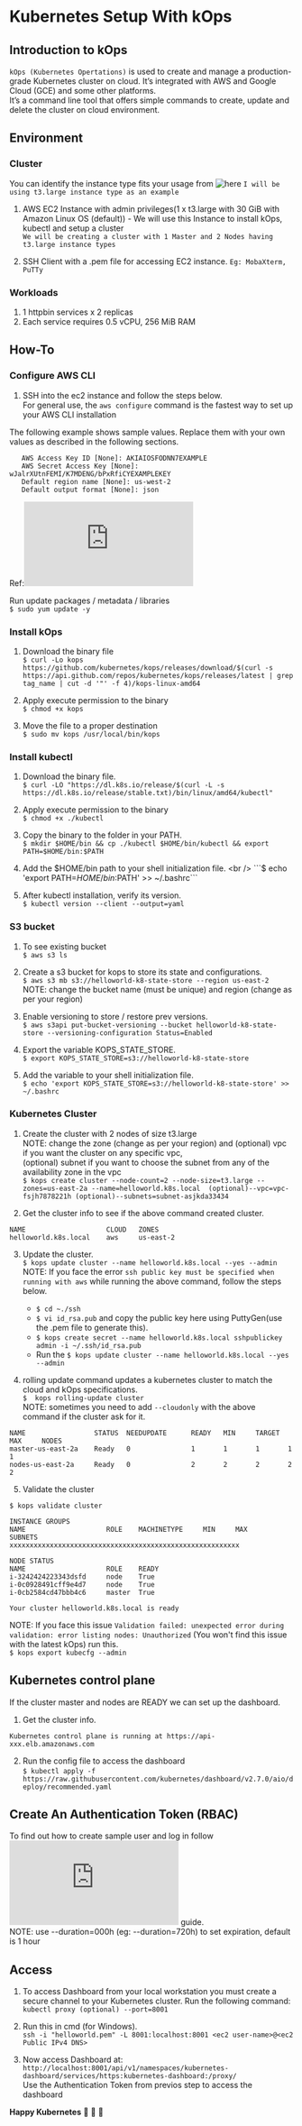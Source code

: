 # Kubernetes Setup With kOps

## Introduction to kOps

```kOps (Kubernetes Opertations)``` is used to create and manage a production-grade Kubernetes cluster on cloud. It’s integrated with AWS and Google Cloud (GCE) and some other platforms. <br />
It’s a command line tool that offers simple commands to create, update and delete the cluster on cloud environment.

## Environment

### Cluster

You can identify the instance type fits your usage from ![here](https://aws.amazon.com/ec2/instance-types)
```I will be using t3.large instance type as an example```

1. AWS EC2 Instance with admin privileges(1 x t3.large with 30 GiB with Amazon Linux OS (default)) - We will use this Instance to install kOps, kubectl and setup a cluster <br />
```We will be creating a cluster with 1 Master and 2 Nodes having t3.large instance types```

2. SSH Client with a .pem file for accessing EC2 instance. ```Eg: MobaXterm, PuTTy```

### Workloads

1. 1 httpbin services x 2 replicas
2. Each service requires 0.5 vCPU, 256 MiB RAM

## How-To

### Configure AWS CLI

1. SSH into the ec2 instance and follow the steps below. <br />
For general use, the ```aws configure``` command is the fastest way to set up your AWS CLI installation

The following example shows sample values. Replace them with your own values as described in the following sections. <br />
```$ aws configure
   AWS Access Key ID [None]: AKIAIOSFODNN7EXAMPLE
   AWS Secret Access Key [None]: wJalrXUtnFEMI/K7MDENG/bPxRfiCYEXAMPLEKEY
   Default region name [None]: us-west-2
   Default output format [None]: json
```

Ref:![CLI configure](https://docs.aws.amazon.com/cli/latest/userguide/cli-configure-quickstart.html)

Run update packages / metadata / libraries <br />
```$ sudo yum update -y```

### Install kOps

1. Download the binary file <br />
```$ curl -Lo kops https://github.com/kubernetes/kops/releases/download/$(curl -s https://api.github.com/repos/kubernetes/kops/releases/latest | grep tag_name | cut -d '"' -f 4)/kops-linux-amd64```

2. Apply execute permission to the binary <br />
```$ chmod +x kops```

3. Move the file to a proper destination <br />
```$ sudo mv kops /usr/local/bin/kops```

### Install kubectl

1. Download the binary file. <br />
```$ curl -LO "https://dl.k8s.io/release/$(curl -L -s https://dl.k8s.io/release/stable.txt)/bin/linux/amd64/kubectl"```

2. Apply execute permission to the binary <br />
```$ chmod +x ./kubectl```

3. Copy the binary to the folder in your PATH. <br />
```$ mkdir $HOME/bin && cp ./kubectl $HOME/bin/kubectl && export PATH=$HOME/bin:$PATH```

4. Add the $HOME/bin path to your shell initialization file. <br />
```$ echo 'export PATH=$HOME/bin:$PATH' >> ~/.bashrc```

5. After kubectl installation, verify its version. <br />
```$ kubectl version --client --output=yaml```

### S3 bucket

1. To see existing bucket <br />
```$ aws s3 ls```

2. Create a s3 bucket for kops to store its state and configurations. <br />
```$ aws s3 mb s3://helloworld-k8-state-store --region us-east-2``` <br />
NOTE: change the bucket name (must be unique) and region (change as per your region)

3. Enable versioning to store / restore prev versions. <br />
```$ aws s3api put-bucket-versioning --bucket helloworld-k8-state-store --versioning-configuration Status=Enabled```

4. Export the variable KOPS_STATE_STORE. <br />
```$ export KOPS_STATE_STORE=s3://helloworld-k8-state-store```

5. Add the variable to your shell initialization file. <br />
```$ echo 'export KOPS_STATE_STORE=s3://helloworld-k8-state-store' >> ~/.bashrc```

### Kubernetes Cluster

1. Create the cluster with 2 nodes of size t3.large <br />
NOTE: change the zone (change as per your region) and (optional) vpc if you want the cluster on any specific vpc, <br />
(optional) subnet if you want to choose the subnet from any of the availability zone in the vpc  <br />
```$ kops create cluster --node-count=2 --node-size=t3.large --zones=us-east-2a --name=helloworld.k8s.local  (optional)--vpc=vpc-fsjh7878221h (optional)--subnets=subnet-asjkda33434```

2. Get the cluster info to see if the above command created cluster. <br />
```$ kops get cluster
NAME                    CLOUD   ZONES
helloworld.k8s.local    aws     us-east-2
```

3. Update the cluster.<br />
```$ kops update cluster --name helloworld.k8s.local --yes --admin```<br />
NOTE: If you face the error ```ssh public key must be specified when running with aws``` while running the above command, follow the steps below.<br />
   - ```$ cd ~./ssh```<br />
   - ```$ vi id_rsa.pub```  and copy the public key here using PuttyGen(use the .pem file to generate this).<br />
   - ```$ kops create secret --name helloworld.k8s.local sshpublickey admin -i ~/.ssh/id_rsa.pub```<br />
   - Run the ```$ kops update cluster --name helloworld.k8s.local --yes --admin```

4. rolling update command updates a kubernetes cluster to match the cloud and kOps specifications.<br />
```$  kops rolling-update cluster```<br />
NOTE: sometimes you need to add ```--cloudonly``` with the above command if the cluster ask for it.<br />
```
NAME                 STATUS  NEEDUPDATE      READY   MIN     TARGET  MAX     NODES
master-us-east-2a    Ready   0               1       1       1       1       1
nodes-us-east-2a     Ready   0               2       2       2       2       2
```

5. Validate the cluster
```
$ kops validate cluster

INSTANCE GROUPS
NAME                    ROLE    MACHINETYPE     MIN     MAX     SUBNETS
xxxxxxxxxxxxxxxxxxxxxxxxxxxxxxxxxxxxxxxxxxxxxxxxxxxxxxxxx

NODE STATUS
NAME                    ROLE    READY
i-3242424223343dsfd     node    True
i-0c0928491cff9e4d7     node    True
i-0cb2584cd47bbb4c6     master  True

Your cluster helloworld.k8s.local is ready
```
NOTE: If you face this issue ```Validation failed: unexpected error during validation: error listing nodes: Unauthorized``` (You won't find this issue with the latest kOps) run this.<br />
```$ kops export kubecfg --admin```

## Kubernetes control plane

If the cluster master and nodes are READY we can set up the dashboard.

1. Get the cluster info.<br />
```$ kubectl cluster-info
Kubernetes control plane is running at https://api-xxx.elb.amazonaws.com
```

2. Run the config file to access the dashboard <br />
```$ kubectl apply -f https://raw.githubusercontent.com/kubernetes/dashboard/v2.7.0/aio/deploy/recommended.yaml```

## Create An Authentication Token (RBAC)

To find out how to create sample user and log in follow ![Creating sample user](https://github.com/kubernetes/dashboard/blob/master/docs/user/access-control/creating-sample-user.md) guide.<br />
NOTE: use --duration=000h (eg: --duration=720h) to set expiration, default is 1 hour

## Access

1. To access Dashboard from your local workstation you must create a secure channel to your Kubernetes cluster. Run the following command:<br />
```kubectl proxy (optional) --port=8001```<br />

2. Run this in cmd (for Windows).<br />
```ssh -i "helloworld.pem" -L 8001:localhost:8001 <ec2 user-name>@<ec2 Public IPv4 DNS>```

3. Now access Dashboard at:<br />
```http://localhost:8001/api/v1/namespaces/kubernetes-dashboard/services/https:kubernetes-dashboard:/proxy/```<br />
Use the Authentication Token from previos step to access the dashboard


**Happy Kubernetes** :rocket: :rocket: :rocket:




